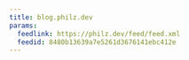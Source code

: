 ```yaml
---
title: blog.philz.dev
params:
  feedlink: https://philz.dev/feed/feed.xml
  feedid: 8480b13639a7e5261d3676141ebc412e
---
```


